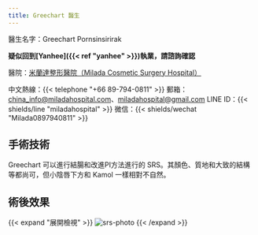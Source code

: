 ```yaml
---
title: Greechart 醫生
---
```


醫生名字：Greechart Pornsinsirirak

**疑似回到[Yanhee]({{< ref "yanhee" >}})執業，請諮詢確認**

醫院：[米蘭達整形醫院（Milada Cosmetic Surgery Hospital）](https://g.page/milada_hospital)

中文熱線：{{< telephone "+66 89-794-0811" >}}
郵箱：<china_info@miladahospital.com>、<miladahospital@gmail.com>
LINE ID：{{< shields/line "miladahospital" >}}
微信：{{< shields/wechat "Milada0897940811" >}}

## 手術技術

Greechart 可以進行結腸和改進PI方法進行的 SRS。其顏色、質地和大致的結構等都尚可，但小陰唇下方和 Kamol 一樣相對不自然。

## 術後效果

{{< expand "展開檢視" >}}
![srs-photo](/images/srs/thailand/greechart/post-1.jpg)
{{< /expand >}}
